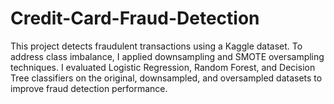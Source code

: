 # Credit-Card-Fraud-Detection
 This project detects fraudulent transactions using a Kaggle dataset. To address class imbalance, I applied downsampling and SMOTE oversampling techniques. I evaluated Logistic Regression, Random Forest, and Decision Tree classifiers on the original, downsampled, and oversampled datasets to improve fraud detection performance.
